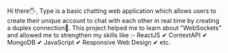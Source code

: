 Hi there🖐, Type is a basic chatting web application which allows users to create their unique account to chat with each other in real time by creating a duplex connection🤝. This project helped me to learn about "WebSockets" and allowed me to strengthen my skills like :- 
ReactJS ✔
ContextAPI ✔
MongoDB ✔
JavaScript ✔
Responsive Web Design ✔
etc.
